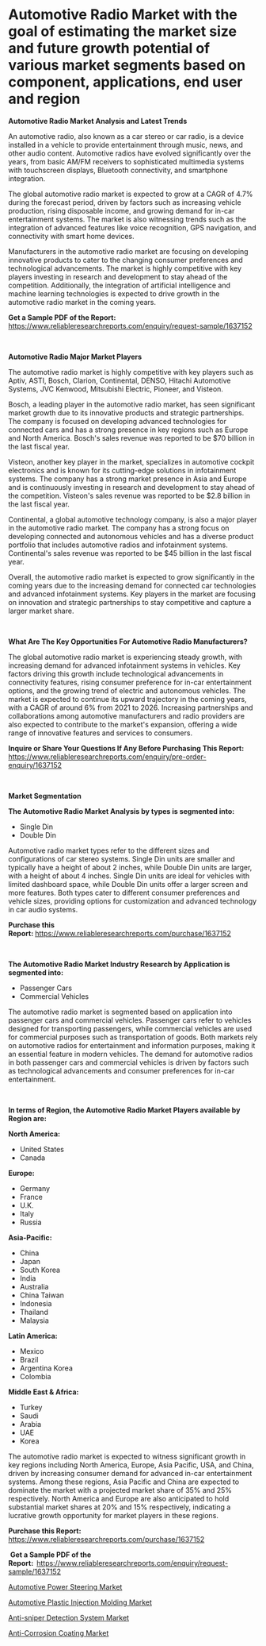 <p><h1>Automotive Radio Market with the goal of estimating the market size and future growth potential of various market segments based on component, applications, end user and region</h1></p><p><strong>Automotive Radio Market Analysis and Latest Trends</strong></p>
<p><p>An automotive radio, also known as a car stereo or car radio, is a device installed in a vehicle to provide entertainment through music, news, and other audio content. Automotive radios have evolved significantly over the years, from basic AM/FM receivers to sophisticated multimedia systems with touchscreen displays, Bluetooth connectivity, and smartphone integration.</p><p>The global automotive radio market is expected to grow at a CAGR of 4.7% during the forecast period, driven by factors such as increasing vehicle production, rising disposable income, and growing demand for in-car entertainment systems. The market is also witnessing trends such as the integration of advanced features like voice recognition, GPS navigation, and connectivity with smart home devices.</p><p>Manufacturers in the automotive radio market are focusing on developing innovative products to cater to the changing consumer preferences and technological advancements. The market is highly competitive with key players investing in research and development to stay ahead of the competition. Additionally, the integration of artificial intelligence and machine learning technologies is expected to drive growth in the automotive radio market in the coming years.</p></p>
<p><strong>Get a Sample PDF of the Report:&nbsp;</strong> <a href="https://www.reliableresearchreports.com/enquiry/request-sample/1637152">https://www.reliableresearchreports.com/enquiry/request-sample/1637152</a></p>
<p>&nbsp;</p>
<p><strong>Automotive Radio Major Market Players</strong></p>
<p><p>The automotive radio market is highly competitive with key players such as Aptiv, ASTI, Bosch, Clarion, Continental, DENSO, Hitachi Automotive Systems, JVC Kenwood, Mitsubishi Electric, Pioneer, and Visteon. </p><p>Bosch, a leading player in the automotive radio market, has seen significant market growth due to its innovative products and strategic partnerships. The company is focused on developing advanced technologies for connected cars and has a strong presence in key regions such as Europe and North America. Bosch's sales revenue was reported to be $70 billion in the last fiscal year.</p><p>Visteon, another key player in the market, specializes in automotive cockpit electronics and is known for its cutting-edge solutions in infotainment systems. The company has a strong market presence in Asia and Europe and is continuously investing in research and development to stay ahead of the competition. Visteon's sales revenue was reported to be $2.8 billion in the last fiscal year.</p><p>Continental, a global automotive technology company, is also a major player in the automotive radio market. The company has a strong focus on developing connected and autonomous vehicles and has a diverse product portfolio that includes automotive radios and infotainment systems. Continental's sales revenue was reported to be $45 billion in the last fiscal year.</p><p>Overall, the automotive radio market is expected to grow significantly in the coming years due to the increasing demand for connected car technologies and advanced infotainment systems. Key players in the market are focusing on innovation and strategic partnerships to stay competitive and capture a larger market share.</p></p>
<p>&nbsp;</p>
<p><strong>What Are The Key Opportunities For Automotive Radio Manufacturers?</strong></p>
<p><p>The global automotive radio market is experiencing steady growth, with increasing demand for advanced infotainment systems in vehicles. Key factors driving this growth include technological advancements in connectivity features, rising consumer preference for in-car entertainment options, and the growing trend of electric and autonomous vehicles. The market is expected to continue its upward trajectory in the coming years, with a CAGR of around 6% from 2021 to 2026. Increasing partnerships and collaborations among automotive manufacturers and radio providers are also expected to contribute to the market's expansion, offering a wide range of innovative features and services to consumers.</p></p>
<p><strong>Inquire or Share Your Questions If Any Before Purchasing This Report:</strong> <a href="https://www.reliableresearchreports.com/enquiry/pre-order-enquiry/1637152">https://www.reliableresearchreports.com/enquiry/pre-order-enquiry/1637152</a></p>
<p>&nbsp;</p>
<p><strong>Market Segmentation</strong></p>
<p><strong>The Automotive Radio Market Analysis by types is segmented into:</strong></p>
<p><ul><li>Single Din</li><li>Double Din</li></ul></p>
<p><p>Automotive radio market types refer to the different sizes and configurations of car stereo systems. Single Din units are smaller and typically have a height of about 2 inches, while Double Din units are larger, with a height of about 4 inches. Single Din units are ideal for vehicles with limited dashboard space, while Double Din units offer a larger screen and more features. Both types cater to different consumer preferences and vehicle sizes, providing options for customization and advanced technology in car audio systems.</p></p>
<p><strong>Purchase this Report:&nbsp;</strong><a href="https://www.reliableresearchreports.com/purchase/1637152">https://www.reliableresearchreports.com/purchase/1637152</a></p>
<p>&nbsp;</p>
<p><strong>The Automotive Radio Market Industry Research by Application is segmented into:</strong></p>
<p><ul><li>Passenger Cars</li><li>Commercial Vehicles</li></ul></p>
<p><p>The automotive radio market is segmented based on application into passenger cars and commercial vehicles. Passenger cars refer to vehicles designed for transporting passengers, while commercial vehicles are used for commercial purposes such as transportation of goods. Both markets rely on automotive radios for entertainment and information purposes, making it an essential feature in modern vehicles. The demand for automotive radios in both passenger cars and commercial vehicles is driven by factors such as technological advancements and consumer preferences for in-car entertainment.</p></p>
<p>&nbsp;</p>
<p><strong>In terms of Region, the Automotive Radio Market Players available by Region are:</strong></p>
<p>
    <p> <strong> North America: </strong>
        <ul>
            <li>United States</li>
            <li>Canada</li>
        </ul>
        </p> 
    <p> <strong> Europe: </strong>
        <ul>
            <li>Germany</li>
            <li>France</li>
            <li>U.K.</li>
            <li>Italy</li>
            <li>Russia</li>
        </ul>
        </p> 
    <p> <strong> Asia-Pacific: </strong>
        <ul>
            <li>China</li>
            <li>Japan</li>
            <li>South Korea</li>
            <li>India</li>
            <li>Australia</li>
            <li>China Taiwan</li>
            <li>Indonesia</li>
            <li>Thailand</li>
            <li>Malaysia</li>
        </ul>
        </p> 
    <p> <strong> Latin America: </strong>
        <ul>
            <li>Mexico</li>
            <li>Brazil</li>
            <li>Argentina Korea</li>
            <li>Colombia</li>
        </ul>
        </p> 
    <p> <strong> Middle East & Africa: </strong>
        <ul>
            <li>Turkey</li>
            <li>Saudi</li>
            <li>Arabia</li>
            <li>UAE</li>
            <li>Korea</li>
        </ul>
    </p>
    </p>
<p><p>The automotive radio market is expected to witness significant growth in key regions including North America, Europe, Asia Pacific, USA, and China, driven by increasing consumer demand for advanced in-car entertainment systems. Among these regions, Asia Pacific and China are expected to dominate the market with a projected market share of 35% and 25% respectively. North America and Europe are also anticipated to hold substantial market shares at 20% and 15% respectively, indicating a lucrative growth opportunity for market players in these regions.</p></p>
<p><strong>Purchase this Report: </strong><a href="https://www.reliableresearchreports.com/purchase/1637152">https://www.reliableresearchreports.com/purchase/1637152</a></p>
<p>&nbsp;<strong>Get a Sample PDF of the Report:&nbsp;&nbsp;</strong><a href="https://www.reliableresearchreports.com/enquiry/request-sample/1637152">https://www.reliableresearchreports.com/enquiry/request-sample/1637152</a></p>
<p><strong></strong></p>
<p><p><a href="https://github.com/jsmusil/Market-Research-Report-List-2/blob/main/automotive-power-steering-market.md">Automotive Power Steering Market</a></p><p><a href="https://github.com/bmorecock/Market-Research-Report-List-2/blob/main/automotive-plastic-injection-molding-market.md">Automotive Plastic Injection Molding Market</a></p><p><a href="https://boundless-drawbridge-702.notion.site/Anti-sniper-Detection-System-Market-Research-Report-The-Key-To-Successful-Business-Strategy-Forecas-72971897ab944154b19974f92f3fe132">Anti-sniper Detection System Market</a></p><p><a href="https://view.publitas.com/reportprime-1/anti-corrosion-coating-market-size-2023-2030-global-industrial-analysis-key-geographical-regions-market-share-top-key-players-product-types-and-forecast-research-report/">Anti-Corrosion Coating Market</a></p></p>